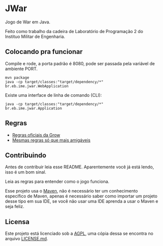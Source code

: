 # JWar

Jogo de War em Java.

Feito como trabalho da cadeira de Laboratório de Programação 2 do Instituo Militar de Engenharia.

## Colocando pra funcionar

Compile e rode, a porta padrão é 8080, pode ser passada pela variável de ambiente PORT.

    mvn package
    java -cp target/classes:"target/dependency/*" br.eb.ime.jwar.WebApplication

Existe uma interface de linha de comando (CLI):

    java -cp target/classes:"target/dependency/*" br.eb.ime.jwar.Application

## Regras

- [Regras oficiais da Grow](http://www.grow.com.br/uploads/p185601alh15441mm1q3q1mjn1j011.pdf)
- [Mesmas regras só que mais amigáveis](http://regras.net/jogo-war/)

## Contribuindo

Antes de contribuir leia esse README. Aparentemente você já está lendo, isso é um bom sinal.

Leia as regras para entender como o jogo funciona.

Esse projeto usa o [Maven](http://maven.apache.org/), não é necessário ter um conhecimento específico
de Maven, apenas é necessário saber como importar um projeto desse tipo em sua IDE, se você não usar
uma IDE aprenda a usar o Maven e seja feliz.

## Licensa

Este projeto está licenciado sob a [AGPL](http://www.gnu.org/licenses/agpl-3.0.html), uma cópia dessa
se encontra no arquivo [LICENSE.md](LICENSE.md).
